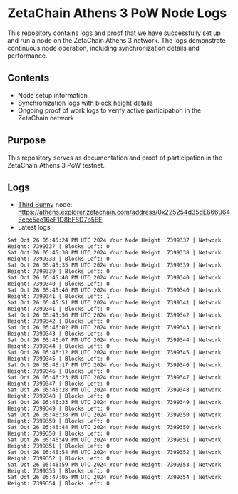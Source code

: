 # ZetaChain Athens 3 PoW Node Logs
This repository contains logs and proof that we have successfully set up and run a node on the ZetaChain Athens 3 network. The logs demonstrate continuous node operation, including synchronization details and performance.

## Contents
- Node setup information
- Synchronization logs with block height details
- Ongoing proof of work logs to verify active participation in the ZetaChain network

## Purpose
This repository serves as documentation and proof of participation in the ZetaChain Athens 3 PoW testnet.

## Logs

- [Third Bunny](https://thirdbunny.xyz/) node: https://athens.explorer.zetachain.com/address/0x225254d35dE666064Eccc5ce16eF1D8bF8D7b5EE
- Latest logs:
```
Sat Oct 26 05:45:24 PM UTC 2024 Your Node Height: 7399337 | Network Height: 7399337 | Blocks Left: 0
Sat Oct 26 05:45:30 PM UTC 2024 Your Node Height: 7399338 | Network Height: 7399338 | Blocks Left: 0
Sat Oct 26 05:45:35 PM UTC 2024 Your Node Height: 7399339 | Network Height: 7399339 | Blocks Left: 0
Sat Oct 26 05:45:40 PM UTC 2024 Your Node Height: 7399340 | Network Height: 7399340 | Blocks Left: 0
Sat Oct 26 05:45:46 PM UTC 2024 Your Node Height: 7399340 | Network Height: 7399341 | Blocks Left: 1
Sat Oct 26 05:45:51 PM UTC 2024 Your Node Height: 7399341 | Network Height: 7399341 | Blocks Left: 0
Sat Oct 26 05:45:56 PM UTC 2024 Your Node Height: 7399342 | Network Height: 7399342 | Blocks Left: 0
Sat Oct 26 05:46:02 PM UTC 2024 Your Node Height: 7399343 | Network Height: 7399343 | Blocks Left: 0
Sat Oct 26 05:46:07 PM UTC 2024 Your Node Height: 7399344 | Network Height: 7399344 | Blocks Left: 0
Sat Oct 26 05:46:12 PM UTC 2024 Your Node Height: 7399345 | Network Height: 7399345 | Blocks Left: 0
Sat Oct 26 05:46:17 PM UTC 2024 Your Node Height: 7399346 | Network Height: 7399346 | Blocks Left: 0
Sat Oct 26 05:46:23 PM UTC 2024 Your Node Height: 7399347 | Network Height: 7399347 | Blocks Left: 0
Sat Oct 26 05:46:28 PM UTC 2024 Your Node Height: 7399348 | Network Height: 7399348 | Blocks Left: 0
Sat Oct 26 05:46:33 PM UTC 2024 Your Node Height: 7399349 | Network Height: 7399349 | Blocks Left: 0
Sat Oct 26 05:46:38 PM UTC 2024 Your Node Height: 7399350 | Network Height: 7399350 | Blocks Left: 0
Sat Oct 26 05:46:44 PM UTC 2024 Your Node Height: 7399350 | Network Height: 7399350 | Blocks Left: 0
Sat Oct 26 05:46:49 PM UTC 2024 Your Node Height: 7399351 | Network Height: 7399351 | Blocks Left: 0
Sat Oct 26 05:46:54 PM UTC 2024 Your Node Height: 7399352 | Network Height: 7399352 | Blocks Left: 0
Sat Oct 26 05:46:59 PM UTC 2024 Your Node Height: 7399353 | Network Height: 7399353 | Blocks Left: 0
Sat Oct 26 05:47:05 PM UTC 2024 Your Node Height: 7399354 | Network Height: 7399354 | Blocks Left: 0
```
